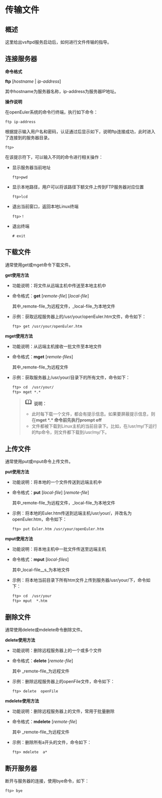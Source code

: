 # 传输文件<a name="ZH-CN_TOPIC_0186639818"></a>

## 概述<a name="section8433148461"></a>

这里给出vsftpd服务启动后，如何进行文件传输的指导。

## 连接服务器<a name="section842892013308"></a>

**命令格式**

**ftp**  \[_hostname_  |  _ip-address_\]

其中hostname为服务器名称，ip-address为服务器IP地址。

**操作说明**

在openEuler系统的命令行终端，执行如下命令：

```
ftp ip-address
```

根据提示输入用户名和密码，认证通过后显示如下，说明ftp连接成功，此时进入了连接到的服务器目录。

```
ftp> 
```

在该提示符下，可以输入不同的命令进行相关操作：

-   显示服务器当前地址

    ```
    ftp>pwd
    ```

-   显示本地路径，用户可以将该路径下额文件上传到FTP服务器对应位置

    ```
    ftp>lcd
    ```

-   退出当前窗口，返回本地Linux终端

    ```
    ftp>！
    ```

-   退出终端

    ```
    # exit
    ```


## 下载文件<a name="section791812619323"></a>

通常使用get或mget命令下载文件。

**get使用方法**

-   功能说明：将文件从远端主机中传送至本地主机中
-   命令格式：**get**  \[_remote-file_\] \[_local-file_\]

    其中_remote-file_为远程文件，_local-file_为本地文件

-   示例：获取远程服务器上的/usr/your/openEuler.htm文件，命令如下：

    ```
    ftp> get /usr/your/openEuler.htm 
    ```


**mget使用方法**

-   功能说明：从远端主机接收一批文件至本地文件
-   命令格式：**mget**  \[_remote-files_\]

    其中_remote-file_为远程文件

-   示例：获取服务器上/usr/your/目录下的所有文件，命令如下：

    ```
    ftp> cd  /usr/your/
    ftp> mget *.* 
    ```

    >![](public_sys-resources/icon-note.gif) **说明：**   
    >-   此时每下载一个文件，都会有提示信息。如果要屏蔽提示信息，则在**mget \*.\* **命令前先执行**prompt off**  
    >-   文件都被下载到Linux主机的当前目录下。比如，在/usr/my/下运行的ftp命令，则文件都下载到/usr/my/下。  


## 上传文件<a name="section1630433133010"></a>

通常使用put或mput命令上传文件。

**put使用方法**

-   功能说明：将本地的一个文件传送到远端主机中
-   命令格式：**put**  \[_local-file_\] \[_remote-file_\]

    其中_remote-file_为远程文件，_local-file_为本地文件

-   示例：将本地的Euler.htm传送到远端主机/usr/your/，并改名为openEuler.htm，命令如下：

    ```
    ftp> put Euler.htm /usr/your/openEuler.htm
    ```


**mput使用方法**

-   功能说明：将本地主机中一批文件传送至远端主机
-   命令格式：**mput**  \[_local-files_\]

    其中_local-file__s_为本地文件

-   示例：将本地当前目录下所有htm文件上传到服务器/usr/your/下，命令如下：

    ```
    ftp> cd  /usr/your 
    ftp> mput  *.htm 
    ```


## 删除文件<a name="section1010011483409"></a>

通常使用delete或mdelete命令删除文件。

**delete使用方法**

-   功能说明：删除远程服务器上的一个或多个文件
-   命令格式：**delete**  \[_remote-file_\]

    其中  _remote-file_为远程文件

-   示例：删除远程服务器上的openFile文件，命令如下：

    ```
    ftp> delete  openFile
    ```


**mdelete使用方法**

-   功能说明：删除远程服务器上的文件，常用于批量删除
-   命令格式：**mdelete**  \[_remote-file_\]

    其中  _remote-file_为远程文件

-   示例：删除所有a开头的文件，命令如下：

    ```
    ftp> mdelete  a*
    ```


## 断开服务器<a name="section1612795815438"></a>

断开与服务器的连接，使用bye命令，如下：

```
ftp> bye 
```


